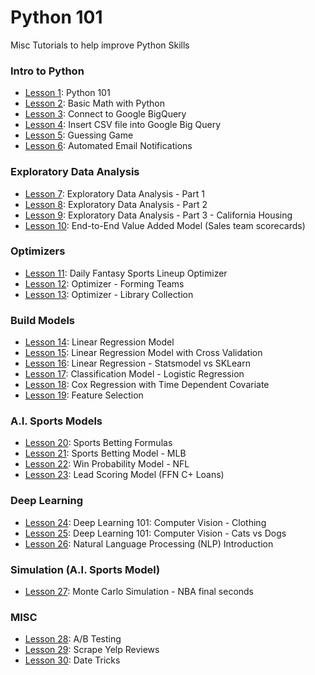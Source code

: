# Python 101


Misc Tutorials to help improve Python Skills

### Intro to Python
- [Lesson 1](https://github.com/papagorgio23/Python101/blob/master/Python_101.ipynb): Python 101
- [Lesson 2](https://github.com/papagorgio23/Python101/blob/master/Python_Math_101.ipynb): Basic Math with Python
- [Lesson 3](https://github.com/papagorgio23/Python101/blob/master/Connect_to_GBQ.ipynb): Connect to Google BigQuery
- [Lesson 4](https://github.com/papagorgio23/Python101/blob/master/Austen_GBQ_Upload.ipynb): Insert CSV file into Google Big Query
- [Lesson 5](https://github.com/papagorgio23/Python101/blob/master/Guessing_Game.ipynb): Guessing Game
- [Lesson 6](https://github.com/papagorgio23/Python101/blob/master/Email_Notification_Template_Update_to_GBQ_.ipynb): Automated Email Notifications
### Exploratory Data Analysis
- [Lesson 7](https://github.com/papagorgio23/Python101/blob/master/EDA1.ipynb): Exploratory Data Analysis - Part 1
- [Lesson 8](https://github.com/papagorgio23/Python101/blob/master/EDA2.ipynb): Exploratory Data Analysis - Part 2
- [Lesson 9](https://github.com/papagorgio23/Python101/blob/master/California_Housing_EDA.ipynb): Exploratory Data Analysis - Part 3 - California Housing
- [Lesson 10](https://github.com/papagorgio23/Python101/blob/master/Farmer_TL_Scorecard.ipynb): End-to-End Value Added Model (Sales team scorecards)
### Optimizers
- [Lesson 11](https://github.com/papagorgio23/Python101/blob/master/DFS_Football_Lineup_Optimizer.ipynb): Daily Fantasy Sports Lineup Optimizer
- [Lesson 12](https://github.com/papagorgio23/Python101/blob/master/Forming_Teams.ipynb): Optimizer - Forming Teams
- [Lesson 13](https://github.com/papagorgio23/Python101/blob/master/Optimizing_a_Library_Collection.ipynb): Optimizer - Library Collection
### Build Models
- [Lesson 14](https://github.com/papagorgio23/Python101/blob/master/Linear_Regression_Example.ipynb): Linear Regression Model
- [Lesson 15](https://github.com/papagorgio23/Python101/blob/master/ml_regression.ipynb): Linear Regression Model with Cross Validation
- [Lesson 16](https://github.com/papagorgio23/Python101/blob/master/Linear_Regression_Example.ipynb): Linear Regression - Statsmodel vs SKLearn
- [Lesson 17](https://github.com/papagorgio23/Python101/blob/master/NSF_Logistic_Regression_v1.ipynb): Classification Model - Logistic Regression
- [Lesson 18](https://github.com/papagorgio23/Python101/blob/master/Cox_Regression_with_Time_Dependent_Covariate.ipynb): Cox Regression with Time Dependent Covariate
- [Lesson 19](https://github.com/papagorgio23/Python101/blob/master/Feature_Selection.ipynb): Feature Selection
### A.I. Sports Models
- [Lesson 20](https://github.com/papagorgio23/Python101/blob/master/Feature_Selection.ipynb): Sports Betting Formulas
- [Lesson 21](https://github.com/papagorgio23/Python101/blob/master/Answers_MLB_Predictions.ipynb): Sports Betting Model - MLB
- [Lesson 22](https://github.com/papagorgio23/Python101/blob/master/Win_Probability_Model.ipynb): Win Probability Model - NFL
- [Lesson 23](https://github.com/papagorgio23/Python101/blob/master/C%2B_Lead_Scoring_Modelv2.ipynb): Lead Scoring Model (FFN C+ Loans)
### Deep Learning
- [Lesson 24](https://github.com/papagorgio23/Python101/blob/master/Computer_Vision_Basic_Classification.ipynb): Deep Learning 101: Computer Vision - Clothing
- [Lesson 25](https://github.com/papagorgio23/Python101/blob/master/Computer_Vision_Cats_vs_Dogs.ipynb): Deep Learning 101: Computer Vision - Cats vs Dogs
- [Lesson 26](https://github.com/papagorgio23/Python101/blob/master/NLP_Test.ipynb): Natural Language Processing (NLP) Introduction
### Simulation (A.I. Sports Model)
- [Lesson 27](https://github.com/papagorgio23/Python101/blob/master/Monte_Carlo_Simulation_(NBA_3_or_2).ipynb): Monte Carlo Simulation - NBA final seconds
### MISC
- [Lesson 28](https://github.com/papagorgio23/Python101/blob/master/ABtest.ipynb): A/B Testing
- [Lesson 29](https://github.com/papagorgio23/Python101/blob/master/Tempe_Yelp_Reviews.ipynb): Scrape Yelp Reviews
- [Lesson 30](https://github.com/papagorgio23/Python101/blob/master/Random_Dates.ipynb): Date Tricks
